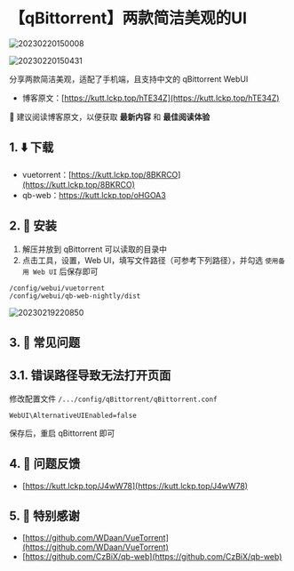 # 【qBittorrent】两款简洁美观的UI

![20230220150008](https://image.lckp.top/LuckyPuppy514/image/raw/main/screenshot/2023/2023-02-20/20230220150008.webp)

![20230220150431](https://image.lckp.top/LuckyPuppy514/image/raw/main/screenshot/2023/2023-02-20/20230220150431.webp)

分享两款简洁美观，适配了手机端，且支持中文的 qBittorrent WebUI<!--more-->

- 博客原文：[https://kutt.lckp.top/hTE34Z](https://kutt.lckp.top/hTE34Z)

🌟 建议阅读博客原文，以便获取 **最新内容** 和 **最佳阅读体验**

## 1. ⬇️ 下载

- vuetorrent：[https://kutt.lckp.top/8BKRCO](https://kutt.lckp.top/8BKRCO)
- qb-web：[https://kutt.lckp.top/oHGOA3
](https://kutt.lckp.top/oHGOA3
)

## 2. 🧭 安装

1. 解压并放到 qBittorrent 可以读取的目录中
2. 点击工具，设置，Web UI，填写文件路径（可参考下列路径），并勾选 `使用备用 Web UI` 后保存即可

```text
/config/webui/vuetorrent
/config/webui/qb-web-nightly/dist
```

![20230219220850](https://image.lckp.top/LuckyPuppy514/image/raw/main/screenshot/2023/2023-02-19/20230219220850.webp)

## 3. 🫠 常见问题

## 3.1. 错误路径导致无法打开页面

修改配置文件 `/.../config/qBittorrent/qBittorrent.conf`

```text
WebUI\AlternativeUIEnabled=false
```

保存后，重启 qBittorrent 即可

## 4. 🤔 问题反馈

- [https://kutt.lckp.top/J4wW78](https://kutt.lckp.top/J4wW78)

## 5. 👏 特别感谢

- [https://github.com/WDaan/VueTorrent](https://github.com/WDaan/VueTorrent)
- [https://github.com/CzBiX/qb-web](https://github.com/CzBiX/qb-web)
